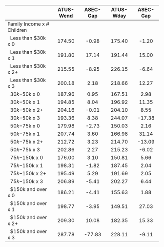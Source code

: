 
|                      |    ATUS-Wend |     ASEC-Gap |    ATUS-Wday |     ASEC-Gap |
| -------------------- | :----------: | :----------: | :----------: | :----------: |
| Family Income x # Children |              |              |              |              |
| &nbsp;&nbsp;Less than $30k x 0 |       174.50 |        -0.98 |       175.40 |        -1.20 |
| &nbsp;&nbsp;Less than $30k x 1 |       191.80 |        17.14 |       191.44 |        15.00 |
| &nbsp;&nbsp;Less than $30k x 2+ |       215.55 |        -8.95 |       226.15 |        -6.64 |
| &nbsp;&nbsp;Less than $30k x 3 |       200.18 |         2.18 |       218.66 |        12.27 |
| &nbsp;&nbsp;$30k-$50k x 0 |       187.96 |         0.95 |       167.51 |         2.98 |
| &nbsp;&nbsp;$30k-$50k x 1 |       194.85 |         8.04 |       196.92 |        11.35 |
| &nbsp;&nbsp;$30k-$50k x 2+ |       204.16 |        -0.01 |       204.10 |         8.55 |
| &nbsp;&nbsp;$30k-$50k x 3 |       193.36 |         8.38 |       244.07 |       -17.38 |
| &nbsp;&nbsp;$50k-$75k x 0 |       179.98 |        -2.73 |       150.03 |         2.16 |
| &nbsp;&nbsp;$50k-$75k x 1 |       207.74 |         3.60 |       166.98 |        31.14 |
| &nbsp;&nbsp;$50k-$75k x 2+ |       212.72 |         3.23 |       214.70 |       -13.09 |
| &nbsp;&nbsp;$50k-$75k x 3 |       202.86 |         2.27 |       215.23 |        -6.02 |
| &nbsp;&nbsp;$75k-$150k x 0 |       176.00 |         3.10 |       150.81 |         5.66 |
| &nbsp;&nbsp;$75k-$150k x 1 |       198.31 |        -1.82 |       187.45 |         2.04 |
| &nbsp;&nbsp;$75k-$150k x 2+ |       195.49 |         5.29 |       191.69 |         2.05 |
| &nbsp;&nbsp;$75k-$150k x 3 |       206.89 |        -5.41 |       202.27 |         6.44 |
| &nbsp;&nbsp;$150k and over x 0 |       186.21 |        -4.41 |       155.63 |         1.88 |
| &nbsp;&nbsp;$150k and over x 1 |       198.77 |        -3.95 |       149.51 |        27.03 |
| &nbsp;&nbsp;$150k and over x 2+ |       209.30 |        10.08 |       182.35 |        15.33 |
| &nbsp;&nbsp;$150k and over x 3 |       287.78 |       -77.83 |       228.11 |        -9.11 |

